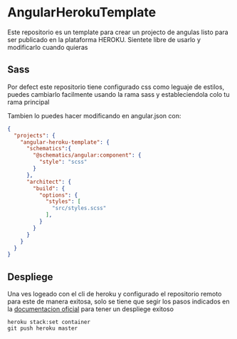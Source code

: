 # AngularHerokuTemplate

Este repositorio es un template para crear un projecto de angulas listo para ser publicado en la plataforma HEROKU. Sientete libre de usarlo y modificarlo cuando quieras

## Sass

Por defect este repositorio tiene configurado css como leguaje de estilos, puedes cambiarlo facilmente usando la rama sass y estableciendola colo tu rama principal

Tambien lo puedes hacer modificando en angular.json con: 
```json
{
  "projects": {
    "angular-heroku-template": {
      "schematics":{
        "@schematics/angular:component": {
          "style": "scss"
        }
      },
      "architect": {
        "build": {
          "options": {
            "styles": [
              "src/styles.scss"
            ],
          }
        }
      }
    }
  }
}
```

## Despliege

Una ves logeado con el cli de heroku y configurado el repositorio remoto para este de manera exitosa, solo se tiene que segir los pasos indicados en la [documentacion oficial](https://devcenter.heroku.com/articles/build-docker-images-heroku-yml) para tener un despliege exitoso

```
heroku stack:set container
git push heroku master
```




